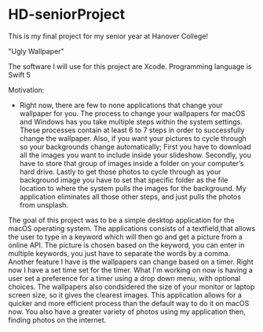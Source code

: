 # HD-seniorProject
This is my final project for my senior year at Hanover College!

"Ugly Wallpaper"

The software I will use for this project are Xcode.
Programming language is Swift 5

Motivation:

- Right now, there are few to none applications that change your wallpaper for you. The process to change your wallpapers for macOS and Windows has you take multiple steps within the system settings. These processes contain at least 6 to 7 steps in order to successfully change the wallpaper. Also, if you want your pictures to cycle through so your backgrounds change automatically; First you have to download all the images you want to include inside your slideshow. Secondly, you have to store that group of images inside a folder on your computer’s hard drive. Lastly to get those photos to cycle through as your background image you have to set that specific folder as the file location to where the system pulls the images for the background. My application eliminates all those other steps, and just pulls the photos from unsplash.


The goal of this project was to be a simple desktop application for the macOS operating system. The applications consists of a textfield,that 
allows the user to type in a keyword which will then go and get a picture from a online API. The picture is chosen based on the keyword, you can
enter in multiple keywords, you just have to separate the words by a comma. Another feature I have is the wallpapers can change based on a timer. Right
now I have a set time set for the timer. What I'm working on now is having a user set a preference for a timer using a drop down menu, with optional choices.
The wallpapers also condsidered the size of your monitor or laptop screen size, so it gives the clearest images. This application allows
for a quicker and more efficient process than the default way to do it on macOS now. You also have a greater variety of photos using 
my application then, finding photos on the internet.
